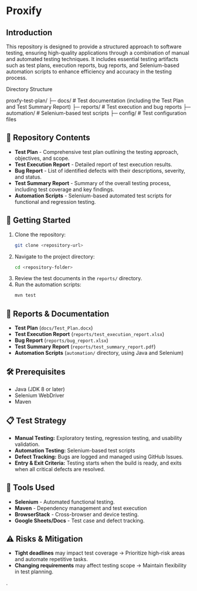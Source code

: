 # Proxify

## Introduction
This repository is designed to provide a structured approach to software testing, ensuring high-quality applications through a combination of manual and automated testing techniques. It includes essential testing artifacts such as test plans, execution reports, bug reports, and Selenium-based automation scripts to enhance efficiency and accuracy in the testing process.



Directory Structure

 proxfy-test-plan/
├─ docs/            # Test documentation (including the Test Plan and Test Summary Report)
├─ reports/         # Test execution and bug reports
├─ automation/      # Selenium-based test scripts
├─ config/          # Test configuration files

## 📂 Repository Contents

- **Test Plan** - Comprehensive test plan outlining the testing approach, objectives, and scope.
- **Test Execution Report** - Detailed report of test execution results.
- **Bug Report** - List of identified defects with their descriptions, severity, and status.
- **Test Summary Report** - Summary of the overall testing process, including test coverage and key findings.
- **Automation Scripts** - Selenium-based automated test scripts for functional and regression testing.

## 🚀 Getting Started

1. Clone the repository:
   ```sh
   git clone <repository-url>
   ```
2. Navigate to the project directory:
   ```sh
   cd <repository-folder>
   ```
3. Review the test documents in the `reports/` directory.
4. Run the automation scripts:
   ```sh
   mvn test
   ```


## 📝 Reports & Documentation

- **Test Plan** (`docs/Test_Plan.docx`)
- **Test Execution Report** (`reports/test_execution_report.xlsx`)
- **Bug Report** (`reports/bug_report.xlsx`)
- **Test Summary Report** (`reports/test_summary_report.pdf`)
- **Automation Scripts** (`automation/` directory, using Java and Selenium)

## 🛠 Prerequisites

- Java (JDK 8 or later)
- Selenium WebDriver
- Maven


## 📋 Test Strategy

- **Manual Testing:** Exploratory testing, regression testing, and usability validation.
- **Automation Testing:** Selenium-based test scripts
- **Defect Tracking:** Bugs are logged and managed using GitHub Issues.
- **Entry & Exit Criteria:** Testing starts when the build is ready, and exits when all critical defects are resolved.

## 🔧 Tools Used

- **Selenium** - Automated functional testing.
- **Maven** - Dependency management and test execution
- **BrowserStack** - Cross-browser and device testing.
- **Google Sheets/Docs** - Test case and defect tracking.

## ⚠️ Risks & Mitigation

- **Tight deadlines** may impact test coverage → Prioritize high-risk areas and automate repetitive tasks.
- **Changing requirements** may affect testing scope → Maintain flexibility in test planning.

.

